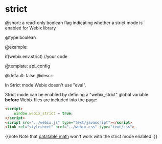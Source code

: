 strict
=============

@short: a read-only boolean flag indicating whether a strict mode is enabled for Webix library
	

@type:boolean

@example:

if(webix.env.strict)
   //your code

@template:	api_config

@default: false
@descr:

In Strict mode Webix doesn't use "eval".

Strict mode can be enabled by defining a "webix_strict" global variable **before** Webix files are included into the page: 

~~~html
<script>
    window.webix_strict = true;
</script>
<script src="../webix.js" type="text/javascript"></script>
<link rel="stylesheet" href="../webix.css" type="text/css"> 
~~~


{{note
Note that [datatable math](datatable/formulas.md) won't work with the strict mode enabled.
}}







